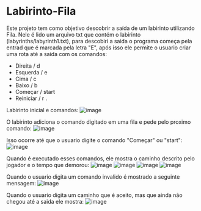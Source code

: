 # Labirinto-Fila

Este projeto tem como objetivo descobrir a saída de um labirinto utilizando Fila. Nele é lido um arquivo txt que contém o labirinto (labyrinths/labyrinth1.txt), para descobiri a saida o programa começa pela entrad que é marcada pela letra "E", após isso ele permite o usuario criar uma rota até a saida com os comandos: 
- Direita / d 
- Esquerda / e 
- Cima / c 
- Baixo / b 
- Começar / start 
- Reiniciar / r .

Labirinto inicial e comandos:
![image](https://user-images.githubusercontent.com/39911368/170601299-3febab7e-4ff4-4df2-8bcf-79627d29d981.png)

O labirinto adiciona o comando digitado em uma fila e pede pelo proximo comando: 
![image](https://user-images.githubusercontent.com/39911368/170601568-2ba4e55d-f99a-4199-81e9-397d4bc9c040.png)

Isso ocorre até que o usuario digite o comando "Começar" ou "start":
![image](https://user-images.githubusercontent.com/39911368/170601781-65bf8442-3421-4297-b19c-c21caaa0f0ee.png)

Quando é executado esses comandos, ele mostra o caminho descrito pelo jogador e o tempo que demorou: 
![image](https://user-images.githubusercontent.com/39911368/170601842-9b300405-684a-46e0-acc6-be39f3b8cd93.png)
![image](https://user-images.githubusercontent.com/39911368/170601855-2fbc6936-8aeb-4a3f-8b4d-c6df95d4529b.png)
![image](https://user-images.githubusercontent.com/39911368/170601874-08ee3d64-b855-4ca7-a3ef-e7350ee9217a.png)
![image](https://user-images.githubusercontent.com/39911368/170601897-7e7fd8d9-8314-411d-9f20-c8ed17ace48a.png)


Quando o usuario digita um comando invalido é mostrado a seguinte mensagem:
![image](https://user-images.githubusercontent.com/39911368/170602044-08a25596-90fa-424f-98da-7d63251e4550.png)

Quando o usuario digita um caminho que é aceito, mas que ainda não chegou até a saida ele mostra: 
![image](https://user-images.githubusercontent.com/39911368/170602182-3d82dec9-4f69-4094-8113-3fbd254622db.png)
